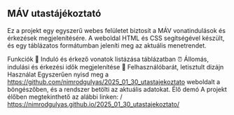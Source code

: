 ## MÁV utastájékoztató

Ez a projekt egy egyszerű webes felületet biztosít a MÁV vonatindulások és érkezések megjelenítésére. A weboldal HTML és CSS segítségével készült, és egy táblázatos formátumban jeleníti meg az aktuális menetrendet.


 Funkciók
🚉 Induló és érkező vonatok listázása táblázatban 
⏰ Állomás, indulási és érkezési idők megjelenítése
🎨 Felhasználóbarát, letisztult dizájn
 Használat
Egyszerűen nyisd meg a https://github.com/nimrodgulyas/2025_01_30_utastajekoztato weboldalt a böngészőben, és a rendszer betölti az aktuális adatokat.
 Élő demó
A projekt élőben megtekinthető az alábbi linken:
/ https://nimrodgulyas.github.io/2025_01_30_utastajekoztato/